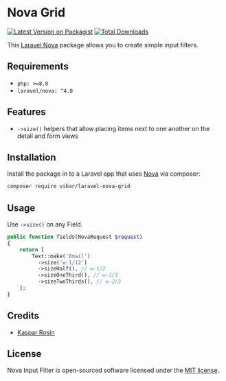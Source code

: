 # Nova Grid

[![Latest Version on Packagist](https://img.shields.io/packagist/v/vibar/laravel-nova-grid.svg?style=flat-square)](https://packagist.org/packages/vibar/laravel-nova-grid)
[![Total Downloads](https://img.shields.io/packagist/dt/vibar/laravel-nova-grid.svg?style=flat-square)](https://packagist.org/packages/vibar/laravel-nova-grid)

This [Laravel Nova](https://nova.laravel.com/) package allows you to create simple input filters.

## Requirements

- `php: >=8.0`
- `laravel/nova: ^4.0`

## Features

- `->size()` helpers that allow placing items next to one another on the detail and form views

## Installation

Install the package in to a Laravel app that uses [Nova](https://nova.laravel.com) via composer:

```bash
composer require vibar/laravel-nova-grid
```

## Usage

Use `->size()` on any Field.

```php
public function fields(NovaRequest $request)
{
    return [
        Text::make('Email')
          ->size('w-1/12')
          ->sizeHalf(), // w-1/2
          ->sizeOneThird(), // w-1/3
          ->sizeTwoThirds(), // w-2/3
    ];
}
```

## Credits

- [Kaspar Rosin](https://github.com/kasparrosin)

## License

Nova Input Filter is open-sourced software licensed under the [MIT license](LICENSE.md).
